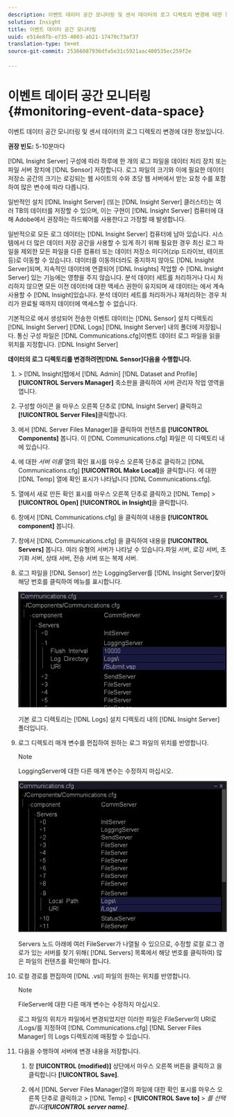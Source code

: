 ```yaml
---
description: 이벤트 데이터 공간 모니터링 및 센서 데이터의 로그 디렉토리 변경에 대한 정보입니다.
solution: Insight
title: 이벤트 데이터 공간 모니터링
uuid: e514e8fb-e735-4003-ab21-17470c73af37
translation-type: tm+mt
source-git-commit: 25366087936dfa5e31c5921aac400535ec259f2e

---
```



# 이벤트 데이터 공간 모니터링{#monitoring-event-data-space}

이벤트 데이터 공간 모니터링 및 센서 데이터의 로그 디렉토리 변경에 대한 정보입니다.

**권장 빈도:** 5-10분마다

[!DNL Insight Server] 구성에 따라 하루에 한 개의 로그 파일을 데이터 처리 장치 또는 파일 서버 장치에 [!DNL Sensor] 저장합니다. 로그 파일의 크기와 이에 필요한 데이터 저장소 공간의 크기는 로깅되는 웹 사이트의 수와 초당 웹 서버에서 받는 요청 수를 포함하여 많은 변수에 따라 다릅니다.

일반적인 설치 [!DNL Insight Server] (또는 [!DNL Insight Server] 클러스터)는 여러 TB의 데이터를 저장할 수 있으며, 이는 구현이 [!DNL Insight Server] 컴퓨터에 대해 Adobe에서 권장하는 하드웨어를 사용한다고 가정할 때 발생합니다.

일반적으로 모든 로그 데이터는 [!DNL Insight Server] 컴퓨터에 남아 있습니다. 시스템에서 더 많은 데이터 저장 공간을 사용할 수 있게 하기 위해 필요한 경우 최신 로그 파일을 제외한 모든 파일을 다른 컴퓨터 또는 데이터 저장소 미디어(zip 드라이브, 테이프 등)로 이동할 수 있습니다. 데이터를 이동하더라도 중지하지 않아도 [!DNL Insight Server]되며, 지속적인 데이터에 연결되어 [!DNL Insights] 작업할 수 [!DNL Insight Server] 있는 기능에는 영향을 주지 않습니다. 분석 데이터 세트를 처리하거나 다시 처리하지 않으면 모든 이전 데이터에 대한 액세스 권한이 유지되며 새 데이터는 에서 계속 사용할 수 [!DNL Insight]있습니다. 분석 데이터 세트를 처리하거나 재처리하는 경우 처리가 완료될 때까지 데이터에 액세스할 수 없습니다.

기본적으로 에서 생성되어 전송한 이벤트 데이터는 [!DNL Sensor] 설치 디렉토리 [!DNL Insight Server] [!DNL Logs] [!DNL Insight Server] 내의 폴더에 저장됩니다. 통신 구성 파일은 [!DNL Communications.cfg]이벤트 데이터 로그 파일을 읽을 위치를 지정합니다. [!DNL Insight Server]

**데이터의 로그 디렉토리를 변경하려면[!DNL Sensor]다음을 수행합니다.**

1. &#x200B;> [!DNL Insight]탭에서 [!DNL Admin] [!DNL Dataset and Profile] **[!UICONTROL Servers Manager]** 축소판을 클릭하여 서버 관리자 작업 영역을 엽니다.
1. 구성할 아이콘 을 마우스 오른쪽 단추로 [!DNL Insight Server] 클릭하고 **[!UICONTROL Server Files]**&#x200B;클릭합니다.
1. 에서 [!DNL Server Files Manager]을 클릭하여 컨텐츠를 **[!UICONTROL Components]** 봅니다. 이 [!DNL Communications.cfg] 파일은 이 디렉토리 내에 있습니다.
1. 에 대한 *서버 이름* 열의 확인 표시를 마우스 오른쪽 단추로 클릭하고 [!DNL Communications.cfg] **[!UICONTROL Make Local]**&#x200B;을 클릭합니다. 에 대한 [!DNL Temp] 열에 확인 표시가 나타납니다 [!DNL Communications.cfg].
1. 열에서 새로 만든 확인 표시를 마우스 오른쪽 단추로 클릭하고 [!DNL Temp] > **[!UICONTROL Open]** **[!UICONTROL in Insight]**&#x200B;을 클릭합니다.
1. 창에서 [!DNL Communications.cfg] 을 클릭하여 내용을 **[!UICONTROL component]** 봅니다.
1. 창에서 [!DNL Communications.cfg] 을 클릭하여 내용을 **[!UICONTROL Servers]** 봅니다. 여러 유형의 서버가 나타날 수 있습니다.파일 서버, 로깅 서버, 초기화 서버, 상태 서버, 전송 서버 또는 복제 서버.
1. 로그 파일을 [!DNL Sensor] 쓰는 LoggingServer를 [!DNL Insight Server]찾아 해당 번호를 클릭하여 메뉴를 표시합니다.

   ![단계 정보](assets/cfg_communications_examplevalues_logging.png)

   기본 로그 디렉토리는 [!DNL Logs] 설치 디렉토리 내의 [!DNL Insight Server] 폴더입니다.

1. 로그 디렉토리 매개 변수를 편집하여 원하는 로그 파일의 위치를 반영합니다.

   >[!NOTE]
   >
   >LoggingServer에 대한 다른 매개 변수는 수정하지 마십시오.

   ![](assets/cfg_communicates_logslocalpath_egvalues.png)

   Servers 노드 아래에 여러 FileServer가 나열될 수 있으므로, 수정할 로컬 로그 경로가 있는 서버를 찾기 위해( [!DNL Servers] 목록에서 해당 번호를 클릭하여) 많은 파일의 컨텐츠를 확인해야 합니다.

1. 로컬 경로를 편집하여 [!DNL .vsl] 파일의 원하는 위치를 반영합니다.

   >[!NOTE]
   >
   >FileServer에 대한 다른 매개 변수는 수정하지 마십시오.

   로그 파일의 위치가 파일에서 변경되었지만 이러한 파일은 FileServer의 URI로 /Logs/를 지정하여 [!DNL Communications.cfg] [!DNL Server Files Manager] 의 Logs 디렉토리에 매핑할 수 있습니다.

1. 다음을 수행하여 서버에 변경 내용을 저장합니다.

   1. 창 **[!UICONTROL (modified)]** 상단에서 마우스 오른쪽 버튼을 클릭하고 을 클릭합니다 **[!UICONTROL Save]**.

   1. 에서 [!DNL Server Files Manager]열의 파일에 대한 확인 표시를 마우스 오른쪽 단추로 클릭하고 > [!DNL Temp] &lt; **[!UICONTROL Save to]** > *를 선택합니다&#x200B;**[!UICONTROL server name]***.

